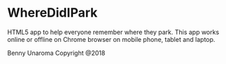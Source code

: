 # WhereDidIPark

HTML5 app to help everyone remember where they park. This app works online or offline on Chrome browser on mobile phone, tablet and laptop.

Benny Unaroma Copyright @2018